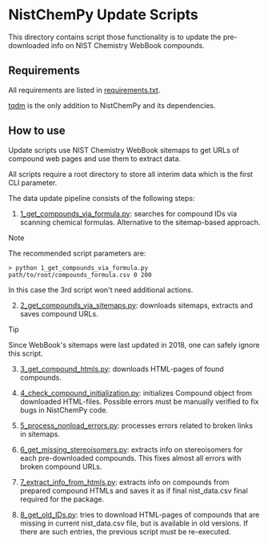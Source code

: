 # NistChemPy Update Scripts

This directory contains script those functionality is to update the pre-downloaded info on NIST Chemistry WebBook compounds.


## Requirements

All requirements are listed in [requirements.txt](requirements.txt).

[tqdm](https://tqdm.github.io/) is the only addition to NistChemPy and its dependencies.


## How to use

Update scripts use NIST Chemistry WebBook sitemaps to get URLs of compound web pages and use them to extract data.

All scripts require a root directory to store all interim data which is the first CLI parameter.

The data update pipeline consists of the following steps:

1. [1_get_compounds_via_formula.py](1_get_compounds_via_formula.py): searches for compound IDs via scanning chemical formulas.
Alternative to the sitemap-based approach.

> [!NOTE]
> The recommended script parameters are:
>
> `> python 1_get_compounds_via_formula.py path/to/root/compounds_formula.csv 0 200`
>
> In this case the 3rd script won't need additional actions.

2. [2_get_compounds_via_sitemaps.py](2_get_compounds_via_sitemaps.py): downloads sitemaps, extracts and saves compound URLs.

> [!TIP]
> Since WebBook's sitemaps were last updated in 2018, one can safely ignore this script.

3. [3_get_compound_htmls.py](3_get_compound_htmls.py): downloads HTML-pages of found compounds.

4. [4_check_compound_initialization.py](4_check_compound_initialization.py): initializes Compound object from downloaded HTML-files.
Possible errors must be manually verified to fix bugs in NistChemPy code.

5. [5_process_nonload_errors.py](5_process_nonload_errors.py): processes errors related to broken links in sitemaps.

6. [6_get_missing_stereoisomers.py](6_get_missing_stereoisomers.py): extracts info on stereoisomers for each pre-downloaded compounds.
This fixes almost all errors with broken compound URLs.

7. [7_extract_info_from_htmls.py](7_extract_info_from_htmls.py): extracts info on compounds from prepared compound HTMLs and saves it as if final nist_data.csv final required for the package.

8. [8_get_old_IDs.py](8_get_old_IDs.py): tries to download HTML-pages of compounds that are missing in current nist_data.csv file, but is available in old versions.
If there are such entries, the previous script must be re-executed.


